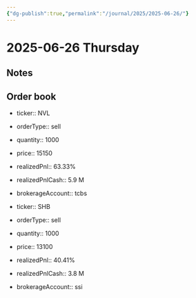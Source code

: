 ```yaml
---
{"dg-publish":true,"permalink":"/journal/2025/2025-06-26/"}
---
```


# 2025-06-26 Thursday

## Notes

## Order book

- ticker:: NVL
- orderType:: sell
- quantity:: 1000
- price:: 15150
- realizedPnl:: 63.33%
- realizedPnlCash:: 5.9 M
- brokerageAccount:: tcbs

- ticker:: SHB
- orderType:: sell
- quantity:: 1000
- price:: 13100
- realizedPnl:: 40.41%
- realizedPnlCash:: 3.8 M
- brokerageAccount:: ssi